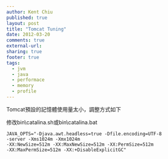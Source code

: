 ```yaml
---
author: Kent Chiu
published: true
layout: post
title: "Tomcat Tuning"
date: 2012-03-20
comments: true
external-url:
sharing: true
footer: true
tags:
  - jvm
  - java
  - performace
  - memory
  - profile
---
```





Tomcat預設的記憶體使用量太小，調整方式如下

修改bin\\catalina.sh或bin\\catalina.bat


```
JAVA_OPTS="-Djava.awt.headless=true -Dfile.encoding=UTF-8
-server -Xms1024m -Xmx1024m
-XX:NewSize=512m -XX:MaxNewSize=512m -XX:PermSize=512m
-XX:MaxPermSize=512m -XX:+DisableExplicitGC"

```





